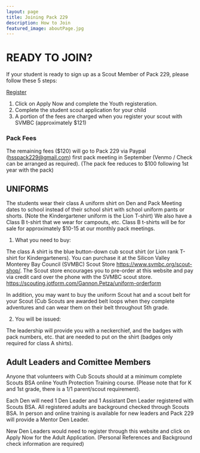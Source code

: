 ```yaml
---
layout: page
title: Joining Pack 229
description: How to Join
featured_image: aboutPage.jpg
---
```


# READY TO JOIN?

If your student is ready to sign up as a Scout Member of Pack 229, please follow these 5 steps:

[Register](https://beascout.scouting.org/list/?zip=95120&program%5B0%5D=pack&cubFilter=all&miles=10&unitID=304044)

1. Click on Apply Now and complete the Youth registeration.
2. Complete the student scout application for your child
3. A portion of the fees are charged when you register your scout with SVMBC (approximately $121)

### Pack Fees

The remaining fees ($120) will go to Pack 229 via Paypal (hsspack229@gmail.com) first pack meeting in September (Venmo / Check can be arranged as required). (The pack fee reduces to $100 following 1st year with the pack)

## UNIFORMS

The students wear their class A uniform shirt on Den and Pack Meeting dates to school instead of their school shirt with school uniform pants or shorts. (Note the Kindergartener uniform is the Lion T-shirt) We also have a Class B t-shirt that we wear for campouts, etc.  Class B t-shirts will be for sale for approximately $10-15  at our monthly pack meetings.

1. What you need to buy:

The class A shirt is the blue button-down cub scout shirt (or Lion rank T-shirt for Kindergarteners).  You can purchase it at the Silicon Valley Monterey Bay Council (SVMBC) Scout Store https://www.svmbc.org/scout-shop/.   The Scout store encourages you to pre-order at this website and pay via credit card over the phone with the SVMBC scout store. https://scouting.jotform.com/Gannon.Petza/uniform-orderform

In addition, you may want to buy the uniform Scout hat and a scout belt for your Scout (Cub Scouts are awarded belt loops when they complete adventures and can wear them on their belt throughout 5th grade.

2. You will be issued:

The leadership will provide you with a neckerchief, and the badges with pack numbers, etc. that are needed to put on the shirt (badges only required for class A shirts).

## Adult Leaders and Comittee Members

Anyone that volunteers with Cub Scouts should at a minimum complete Scouts BSA online Youth Protection Training course.  (Please note that for K and 1st grade, there is a 1/1 parent/scout requirement).

Each Den will need 1 Den Leader and 1 Assistant Den Leader registered with Scouts BSA. All registered adults are background checked through Scouts BSA.  In person and online training is available for new leaders and Pack 229 will provide a Mentor Den Leader.

New Den Leaders would need to register through this website and click on Apply Now for the Adult Application. (Personal References and Background check information are required)
